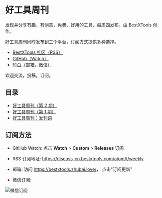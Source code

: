 # 好工具周刊

发现并分享有趣，有创意，免费、好用的工具，每周四发布。由 BestXTools 创作。

好工具周刊同时发布到三个平台，订阅方式提供多种选择。

- [BestXTools 社区（RSS）](https://discuss-cn.bestxtools.com/t/weekly)
- [GitHub（Watch）](https://github.com/bestxtools/weekly-cn)
- [竹白（邮箱，微信）](https://bestxtools.zhubai.love/)

欢迎交流，投稿，订阅。

## 目录

- [好工具周刊（第 2 期）](docs/issue-2.md)
- [好工具周刊（第 1 期）](docs/issue-1.md)
- [好工具周刊：发刊词](docs/issue-0.md)

## 订阅方法

- GitHub Watch: 点击 **Watch** > **Custom** > **Releases** 订阅

- RSS 订阅地址: <https://discuss-cn.bestxtools.com/atom/t/weekly>

- 邮箱: 访问 <https://bestxtools.zhubai.love/>， 点击"订阅更新"

- 微信订阅:

![微信订阅](https://cdn.jsdelivr.net/gh/bestxtools/weekly-cn@main/images/2022-03-02-16-19-29.png)
